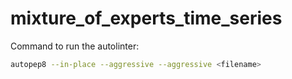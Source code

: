 # mixture_of_experts_time_series


Command to run the autolinter: 

```bash
autopep8 --in-place --aggressive --aggressive <filename>
```



